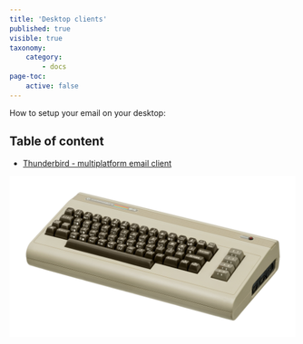 ```yaml
---
title: 'Desktop clients'
published: true
visible: true
taxonomy:
    category:
        - docs
page-toc:
    active: false
---
```


How to setup your email on your desktop:

## Table of content
- [Thunderbird - multiplatform email client](thunderbird)

![](c64.jpg)
